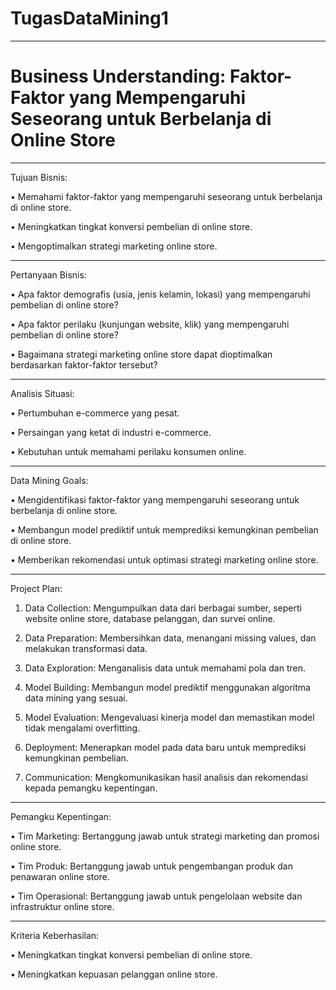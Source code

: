# TugasDataMining1
--------------------------------------------------------------------------------------------------------------------------------------------------------------------------------------------------------------------------------------

# Business Understanding: Faktor-Faktor yang Mempengaruhi Seseorang untuk Berbelanja di Online Store

---------------------------------------------------------------------------------------------------------------------------------------------------------------------------------------------------------------------------------------

Tujuan Bisnis:

•	Memahami faktor-faktor yang mempengaruhi seseorang untuk berbelanja di online store.

•	Meningkatkan tingkat konversi pembelian di online store.

•	Mengoptimalkan strategi marketing online store.

---------------------------------------------------------------------------------------------------------------------------------------------------------------------------------------------------------------------------------------

Pertanyaan Bisnis:

•	Apa faktor demografis (usia, jenis kelamin, lokasi) yang mempengaruhi pembelian di online store?

•	Apa faktor perilaku (kunjungan website, klik) yang mempengaruhi pembelian di online store?

•	Bagaimana strategi marketing online store dapat dioptimalkan berdasarkan faktor-faktor tersebut?

---------------------------------------------------------------------------------------------------------------------------------------------------------------------------------------------------------------------------------------

Analisis Situasi:

•	Pertumbuhan e-commerce yang pesat.

•	Persaingan yang ketat di industri e-commerce.

•	Kebutuhan untuk memahami perilaku konsumen online.

---------------------------------------------------------------------------------------------------------------------------------------------------------------------------------------------------------------------------------------

Data Mining Goals:

•	Mengidentifikasi faktor-faktor yang mempengaruhi seseorang untuk berbelanja di online store.

•	Membangun model prediktif untuk memprediksi kemungkinan pembelian di online store.

•	Memberikan rekomendasi untuk optimasi strategi marketing online store.

---------------------------------------------------------------------------------------------------------------------------------------------------------------------------------------------------------------------------------------

Project Plan:

1.	Data Collection: Mengumpulkan data dari berbagai sumber, seperti website online store, database pelanggan, dan survei online.
   
2.	Data Preparation: Membersihkan data, menangani missing values, dan melakukan transformasi data.
   
3.	Data Exploration: Menganalisis data untuk memahami pola dan tren.
   
4.	Model Building: Membangun model prediktif menggunakan algoritma data mining yang sesuai.
   
5.	Model Evaluation: Mengevaluasi kinerja model dan memastikan model tidak mengalami overfitting.
    
6.	Deployment: Menerapkan model pada data baru untuk memprediksi kemungkinan pembelian.
    
7.	Communication: Mengkomunikasikan hasil analisis dan rekomendasi kepada pemangku kepentingan.

---------------------------------------------------------------------------------------------------------------------------------------------------------------------------------------------------------------------------------------
   
Pemangku Kepentingan:

•	Tim Marketing: Bertanggung jawab untuk strategi marketing dan promosi online store.

•	Tim Produk: Bertanggung jawab untuk pengembangan produk dan penawaran online store.

•	Tim Operasional: Bertanggung jawab untuk pengelolaan website dan infrastruktur online store.

---------------------------------------------------------------------------------------------------------------------------------------------------------------------------------------------------------------------------------------

Kriteria Keberhasilan:

•	Meningkatkan tingkat konversi pembelian di online store.

•	Meningkatkan kepuasan pelanggan online store.
